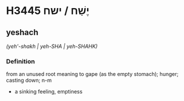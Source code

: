 # H3445 יֶשַׁח / ישח

## yeshach

_(yeh'-shakh | yeh-SHA | yeh-SHAHK)_

### Definition

from an unused root meaning to gape (as the empty stomach); hunger; casting down; n-m

- a sinking feeling, emptiness
